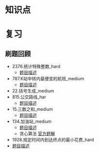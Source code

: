 # 知识点

# 复习
## 刷题回顾
* 2376.统计特殊整数_hard
  * [题目描述](./js/力扣/2376.统计特殊整数_hard/readme.md)
* 787.K站中转内最便宜的航班_medium
  * [题目描述](./js/力扣/787.K站中转内最便宜的航班_medium/readme.md)
* 22.括号生成_medium
* 815.公交路线_har
  * [题目描述](./js/力扣/815.公交路线_hard/readme.md)
* 15.三数之和_medium
  * [题目描述](./js/力扣/15.三数之和_medium/readme.md)
* 134.加油站_medium
  * [题目描述](./js/力扣/134.加油站_medium/readme.md)
  * 贪心算法 [官方题解](https://leetcode.cn/problems/gas-station/solutions/488357/jia-you-zhan-by-leetcode-solution/)
*  1928.规定时间内到达终点的最小花费_hard
  * [题目描述](./js/力扣/1928.规定时间内到达终点的最小花费_hard/readme.md)